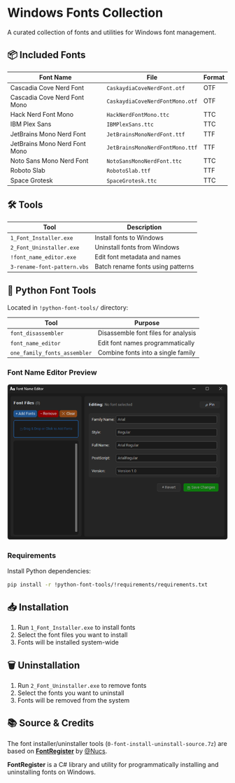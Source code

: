 # Windows Fonts Collection

A curated collection of fonts and utilities for Windows font management.

## 📦 Included Fonts

| Font Name | File | Format |
|-----------|------|--------|
| Cascadia Cove Nerd Font | `CaskaydiaCoveNerdFont.otf` | OTF |
| Cascadia Cove Nerd Font Mono | `CaskaydiaCoveNerdFontMono.otf` | OTF |
| Hack Nerd Font Mono | `HackNerdFontMono.ttc` | TTC |
| IBM Plex Sans | `IBMPlexSans.ttc` | TTC |
| JetBrains Mono Nerd Font | `JetBrainsMonoNerdFont.ttf` | TTF |
| JetBrains Mono Nerd Font Mono | `JetBrainsMonoNerdFontMono.ttf` | TTF |
| Noto Sans Mono Nerd Font | `NotoSansMonoNerdFont.ttc` | TTC |
| Roboto Slab | `RobotoSlab.ttf` | TTF |
| Space Grotesk | `SpaceGrotesk.ttc` | TTC |

## 🛠️ Tools

| Tool | Description |
|------|-------------|
| `1_Font_Installer.exe` | Install fonts to Windows |
| `2_Font_Uninstaller.exe` | Uninstall fonts from Windows |
| `!font_name_editor.exe` | Edit font metadata and names |
| `3-rename-font-pattern.vbs` | Batch rename fonts using patterns |

## 🐍 Python Font Tools

Located in `!python-font-tools/` directory:

| Tool | Purpose |
|------|---------|
| `font_disassembler` | Disassemble font files for analysis |
| `font_name_editor` | Edit font names programmatically |
| `one_family_fonts_assembler` | Combine fonts into a single family |

### Font Name Editor Preview

![Font Name Editor](!python-font-tools/font_name_editor/Image.png)

### Requirements

Install Python dependencies:

```bash
pip install -r !python-font-tools/!requirements/requirements.txt
```

## 📥 Installation

1. Run `1_Font_Installer.exe` to install fonts
2. Select the font files you want to install
3. Fonts will be installed system-wide

## 🗑️ Uninstallation

1. Run `2_Font_Uninstaller.exe` to remove fonts
2. Select the fonts you want to uninstall
3. Fonts will be removed from the system

## 📚 Source & Credits

The font installer/uninstaller tools (`0-font-install-uninstall-source.7z`) are based on [**FontRegister**](https://github.com/Nucs/FontRegister) by [@Nucs](https://github.com/Nucs).

**FontRegister** is a C# library and utility for programmatically installing and uninstalling fonts on Windows.

